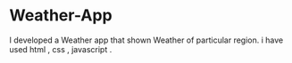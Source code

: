 # Weather-App
I developed a Weather app that shown Weather of particular region. i have used html , css , javascript .
